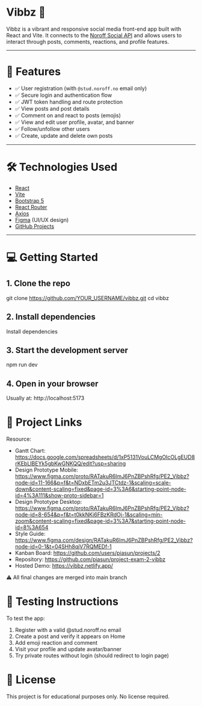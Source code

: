 # Vibbz 🎉

Vibbz is a vibrant and responsive social media front-end app built with React and Vite. It connects to the [Noroff Social API](https://nf-api.onrender.com/api/v1/social/) and allows users to interact through posts, comments, reactions, and profile features.

---

# 🚀 Features

- ✅ User registration (with `@stud.noroff.no` email only)
- ✅ Secure login and authentication flow
- ✅ JWT token handling and route protection
- ✅ View posts and post details
- ✅ Comment on and react to posts (emojis)
- ✅ View and edit user profile, avatar, and banner
- ✅ Follow/unfollow other users
- ✅ Create, update and delete own posts

---

# 🛠️ Technologies Used

- [React](https://reactjs.org/)
- [Vite](https://vitejs.dev/)
- [Bootstrap 5](https://getbootstrap.com/)
- [React Router](https://reactrouter.com/)
- [Axios](https://axios-http.com/)
- [Figma](https://www.figma.com/) (UI/UX design)
- [GitHub Projects](https://github.com/features/project-management)

---

# 💻 Getting Started

## 1. Clone the repo

git clone https://github.com/YOUR_USERNAME/vibbz.git
cd vibbz

## 2. Install dependencies

Install dependencies

## 3. Start the development server

npm run dev

## 4. Open in your browser

Usually at: http://localhost:5173

# 🧭 Project Links

Resource:

- Gantt Chart: https://docs.google.com/spreadsheets/d/1xP5131VouLCMgOIcOLgEUD8rKEbLIBEYk5gbKwGNKQQ/edit?usp=sharing
- Design Prototype Mobile: https://www.figma.com/proto/RATakuR6ImJ6PnZBPshRfg/PE2_Vibbz?node-id=11-166&p=f&t=NDxbETm2u3JTCtdz-1&scaling=scale-down&content-scaling=fixed&page-id=3%3A6&starting-point-node-id=4%3A111&show-proto-sidebar=1
- Design Prototype Desktop: https://www.figma.com/proto/RATakuR6ImJ6PnZBPshRfg/PE2_Vibbz?node-id=8-654&p=f&t=t0kkNKi6FBzKRdOj-1&scaling=min-zoom&content-scaling=fixed&page-id=3%3A7&starting-point-node-id=8%3A654
- Style Guide: https://www.figma.com/design/RATakuR6ImJ6PnZBPshRfg/PE2_Vibbz?node-id=0-1&t=04SHh8qjV7RQMEDf-1
- Kanban Board: https://github.com/users/piasun/projects/2
- Repository: https://github.com/piasun/project-exam-2-vibbz
- Hosted Demo: https://vibbz.netlify.app/

⚠️ All final changes are merged into main branch

# 🧪 Testing Instructions

To test the app:

1. Register with a valid @stud.noroff.no email
2. Create a post and verify it appears on Home
3. Add emoji reaction and comment
4. Visit your profile and update avatar/banner
5. Try private routes without login (should redirect to login page)

# 📄 License

This project is for educational purposes only. No license required.
